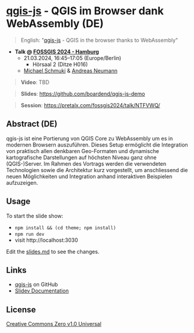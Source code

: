# [qgis-js](https://github.com/qgis/qgis-js) - QGIS im Browser dank WebAssembly (DE)

> English: "[qgis-js](https://github.com/qgis/qgis-js) - QGIS in the browser thanks to WebAssembly"

- **Talk @ [FOSSGIS 2024 - Hamburg](https://www.fossgis-konferenz.de/2024/)**
  - 21.03.2024, 16:45–17:05 (Europe/Berlin)
    - Hörsaal 2 (Ditze H016)
  - <a href="https://github.com/boardend" target="_blank">Michael Schmuki</a> &amp; <a href="https://github.com/andreasneumann" target="_blank">Andreas Neumann</a>

> **Video**: TBD

> **Slides**: https://github.com/boardend/qgis-js-demo

> **Session**: https://pretalx.com/fossgis2024/talk/NTFVWQ/

## Abstract (DE)

qgis-js ist eine Portierung von QGIS Core zu WebAssembly um es in modernen Browsern auszuführen. Dieses Setup ermöglicht die Integration von praktisch allen denkbaren Geo-Formaten und dynamische kartografische Darstellungen auf höchsten Niveau ganz ohne (QGIS-)Server. Im Rahmen des Vortrags werden die verwendeten Technologien sowie die Architektur kurz vorgestellt, um anschliessend die neuen Möglichkeiten und Integration anhand interaktiven Beispielen aufzuzeigen.

## Usage

To start the slide show:

- `npm install && (cd theme; npm install)`
- `npm run dev`
- visit http://localhost:3030

Edit the [slides.md](./slides.md) to see the changes.

## Links

- [qgis-js](https://github.com/qgis/qgis-js) on GitHub
- [Slidev Documentation](https://sli.dev/)

## License

[Creative Commons Zero v1.0 Universal](./LICENSE)
